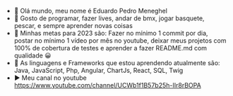 - 👋 Olá mundo, meu nome é Eduardo Pedro Meneghel
- 👀 Gosto de programar, fazer lives, andar de bmx, jogar basquete, pescar, e sempre aprender novas coisas
- 🚀 Minhas metas para 2023 são: Fazer no mínimo 1 commit por dia, postar no mínimo 1 vídeo por mês no youtube, deixar meus projetos com 100% de cobertura de testes e aprender a fazer README.md com qualidade 😀
- 🌱 As linguagens e Frameworks que estou aprendendo atualmente são: Java, JavaScript, Php, Angular, ChartJs, React, SQL, Twig
- ▶️ Meu canal no youtube https://www.youtube.com/channel/UCWb1f1B57b25h-IIr8rBOPA


